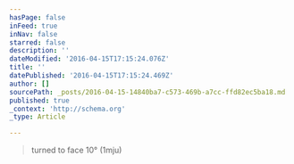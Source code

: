 ```yaml
---
hasPage: false
inFeed: true
inNav: false
starred: false
description: ''
dateModified: '2016-04-15T17:15:24.076Z'
title: ''
datePublished: '2016-04-15T17:15:24.469Z'
author: []
sourcePath: _posts/2016-04-15-14840ba7-c573-469b-a7cc-ffd82ec5ba18.md
published: true
_context: 'http://schema.org'
_type: Article

---
```

> turned to face 10° (1mju)